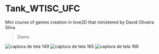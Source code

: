 # Tank_WTISC_UFC
Mini course of games creation in love2D that ministered by David Oliveira Silva.
>Demo

![captura de tela 149](https://user-images.githubusercontent.com/38273600/52245439-5a942180-28c0-11e9-87d4-0b09f5103591.png)
![captura de tela 165](https://user-images.githubusercontent.com/38273600/52245443-5c5de500-28c0-11e9-8bc6-1b507f641e1c.png)
![captura de tela 166](https://user-images.githubusercontent.com/38273600/52245446-5e27a880-28c0-11e9-8b7e-bdfac10550ce.png)
